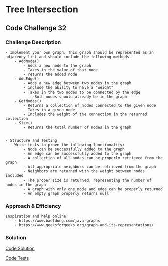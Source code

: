 # Tree Intersection
## Code Challenge 32

### Challenge Description
    - Implement your own graph. This graph should be represented as an adjacency list and should include the following methods.
        - AddNode()
            - Adds a new node to the graph
            - Takes in the value of that node
            - returns the added node
        - AddEdge()
            - Adds a new edge between two nodes in the graph
            - include the ability to have a "weight"
            - Takes in the two nodes to be connected by the edge
                -Both nodes should already be in the graph
        - GetNodes()
            - Returns a collection of nodes connected to the given node
            - Takes in a given node
            - Includes the weight of the connection in the returned collection
        - Size()
            - Returns the total number of nodes in the graph
    
    
    - Structure and Testing
        Write tests to prove the following functionality:
            - Node can be successfully added to the graph
            - An edge can be successfully added to the graph
            - A collection of all nodes can be properly retrieved from the graph
            - All appropriate neighbors can be retrieved from the graph
            - Neighbors are returned with the weight between nodes included
            - The proper size is returned, representing the number of nodes in the graph
            - A graph with only one node and edge can be properly returned
            - An empty graph properly returns null


### Approach & Efficiency
    
    
    Inspiration and help online:
        - https://www.baeldung.com/java-graphs
        - https://www.geeksforgeeks.org/graph-and-its-representations/
### Solution
[Code Solution](/src/main/java/Graph/Graph.java)

[Code Tests](/src/test/java/GraphTest.java)
